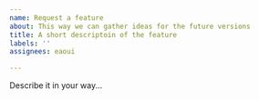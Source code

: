 ```yaml
---
name: Request a feature
about: This way we can gather ideas for the future versions
title: A short descriptoin of the feature
labels: ''
assignees: eaoui

---
```


Describe it in your way...
